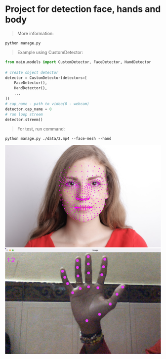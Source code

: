 # Project for detection face, hands and body

> More information:
```
python manage.py
```
> Example using CustomDetector:
```python
from main.models import CustomDetector, FaceDetector, HandDetector

# create object detector
detector = CustomDetector(detectors=[
    FaceDetector(),
    HandDetector(),
    ...
])
# cap_name - path to video(0 - webcam)
detector.cap_name = 0
# run loop streem
detector.streem()
```
> For test, run command:
```
python manage.py ./data/2.mp4 --face-mesh --hand
```
![This is an image](./data/face.jpeg)
![This is an image](./data/hand.png)
